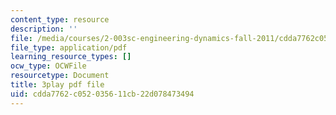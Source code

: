 ```yaml
---
content_type: resource
description: ''
file: /media/courses/2-003sc-engineering-dynamics-fall-2011/cdda7762c052035611cb22d078473494_iMz0LiqjFmE.pdf
file_type: application/pdf
learning_resource_types: []
ocw_type: OCWFile
resourcetype: Document
title: 3play pdf file
uid: cdda7762-c052-0356-11cb-22d078473494
---
```

